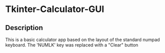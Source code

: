 # Tkinter-Calculator-GUI

## Description
This is a basic calculator app based on the layout of the standard numpad keyboard.
The 'NUMLK' key was replaced with a "Clear" button